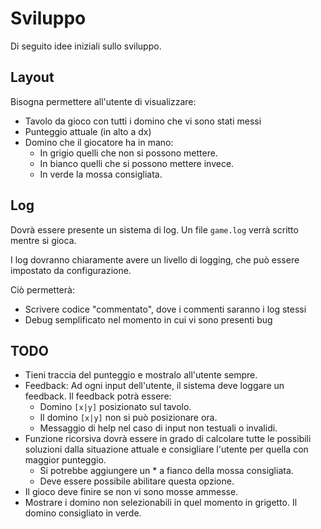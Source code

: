 # Sviluppo
Di seguito idee iniziali sullo sviluppo.

## Layout
Bisogna permettere all'utente di visualizzare:
- Tavolo da gioco con tutti i domino che vi sono stati messi
- Punteggio attuale (in alto a dx)
- Domino che il giocatore ha in mano:
  - In grigio quelli che non si possono mettere.
  - In bianco quelli che si possono mettere invece.
  - In verde la mossa consigliata.

## Log
Dovrà essere presente un sistema di log.
Un file `game.log` verrà scritto mentre si gioca.

I log dovranno chiaramente avere un livello di logging,
che può essere impostato da configurazione.

Ciò permetterà:
- Scrivere codice "commentato", dove i commenti saranno i log stessi
- Debug semplificato nel momento in cui vi sono presenti bug

## TODO
- Tieni traccia del punteggio e mostralo all'utente sempre.
- Feedback: Ad ogni input dell'utente, il sistema deve loggare un feedback.
Il feedback potrà essere:
  - Domino `[x|y]` posizionato sul tavolo.
  - Il domino `[x|y]` non si può posizionare ora.
  - Messaggio di help nel caso di input non testuali o invalidi.
- Funzione ricorsiva dovrà essere in grado di calcolare
tutte le possibili soluzioni dalla situazione attuale e consigliare l'utente per quella con maggior punteggio.
  - Si potrebbe aggiungere un * a fianco della mossa consigliata.
  - Deve essere possibile abilitare questa opzione.
- Il gioco deve finire se non vi sono mosse ammesse.
- Mostrare i domino non selezionabili in quel momento in grigetto. Il domino consigliato in verde.